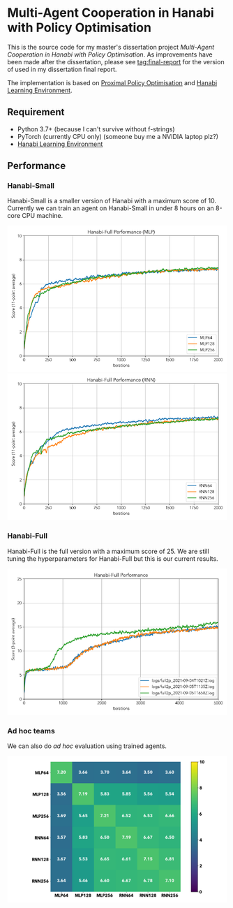 # Multi-Agent Cooperation in Hanabi with Policy Optimisation

This is the source code for my master's dissertation project _Multi-Agent Cooperation in Hanabi with Policy Optimisation_. As improvements have been made after the dissertation, please see [tag:final-report](db96eaa55182536b90dea8f820cd0f5464b4b4c5) for the version of used in my dissertation final report.

The implementation is based on [Proximal Policy Optimisation](https://arxiv.org/abs/1707.06347) and [Hanabi Learning Environment](https://github.com/deepmind/hanabi-learning-environment).

## Requirement

- Python 3.7+ (because I can't survive without f-strings)
- PyTorch (currently CPU only) (someone buy me a NVIDIA laptop plz?)
- [Hanabi Learning Environment](https://github.com/deepmind/hanabi-learning-environment)

## Performance

### Hanabi-Small

Hanabi-Small is a smaller version of Hanabi with a maximum score of 10. Currently we can train an agent on Hanabi-Small in under 8 hours on an 8-core CPU machine.

![small-performance-mlp](figures/small-performance-mlp.png)
![small-performance-rnn](figures/small-performance-rnn.png)

### Hanabi-Full

Hanabi-Full is the full version with a maximum score of 25. We are still tuning the hyperparameters for Hanabi-Full but this is our current results.

![full-performance](figures/full-performance.png)

### Ad hoc teams

We can also do _ad hoc_ evaluation using trained agents.

![adhoc-scores](figures/adhoc_scores.png)

